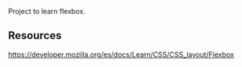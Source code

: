Project to learn flexbox. 

## Resources

<https://developer.mozilla.org/es/docs/Learn/CSS/CSS_layout/Flexbox>
